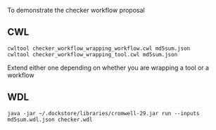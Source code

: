 To demonstrate the checker workflow proposal

## CWL 

```
cwltool checker_workflow_wrapping_workflow.cwl md5sum.json
cwltool checker_workflow_wrapping_tool.cwl md5sum.json
```

Extend either one depending on whether you are wrapping a tool or a workflow

## WDL
```
java -jar ~/.dockstore/libraries/cromwell-29.jar run --inputs md5sum.wdl.json checker.wdl
```

